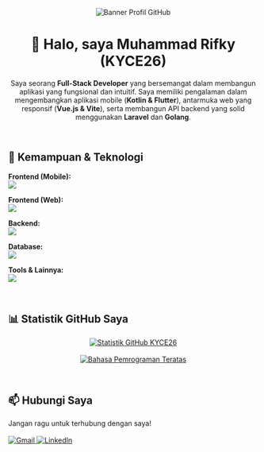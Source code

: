 <p align="center">
  <img src="https://path.to/your/banner-image.png" alt="Banner Profil GitHub" />
</p>

<h1 align="center">👋 Halo, saya Muhammad Rifky (KYCE26)</h1>

<p align="center">
  Saya seorang <strong>Full-Stack Developer</strong> yang bersemangat dalam membangun aplikasi yang fungsional dan intuitif. Saya memiliki pengalaman dalam mengembangkan aplikasi mobile (<strong>Kotlin & Flutter</strong>), antarmuka web yang responsif (<strong>Vue.js & Vite</strong>), serta membangun API backend yang solid menggunakan <strong>Laravel</strong> dan <strong>Golang</strong>.
</p>

<br>

## 🚀 Kemampuan & Teknologi

<p align="left">
  <strong>Frontend (Mobile):</strong><br>
  <a href="https://skillicons.dev">
    <img src="https://skillicons.dev/icons?i=kotlin,jetpackcompose,androidstudio,flutter,dart" />
  </a>
</p>

<p align="left">
  <strong>Frontend (Web):</strong><br>
  <a href="https://skillicons.dev">
    <img src="https://skillicons.dev/icons?i=vue,vite,js,html,css" />
  </a>
</p>

<p align="left">
  <strong>Backend:</strong><br>
  <a href="https://skillicons.dev">
    <img src="https://skillicons.dev/icons?i=php,laravel,go" />
  </a>
</p>

<p align="left">
  <strong>Database:</strong><br>
  <a href="https://skillicons.dev">
    <img src="https://skillicons.dev/icons?i=mysql,firebase" />
  </a>
</p>

<p align="left">
  <strong>Tools & Lainnya:</strong><br>
  <a href="https://skillicons.dev">
    <img src="https://skillicons.dev/icons?i=git,github,postman,vscode,figma" />
  </a>
</p>

<br>

## 📊 Statistik GitHub Saya

<p align="center">
  <a href="https://github.com/anuraghazra/github-readme-stats">
    <img align="center" src="https://github-readme-stats.vercel.app/api?username=KYCE26&show_icons=true&theme=tokyonight&hide_border=true&include_all_commits=true&count_private=true" alt="Statistik GitHub KYCE26" />
  </a>
  <br><br>
  <a href="https://github.com/anuraghazra/github-readme-stats">
    <img align="center" src="https://github-readme-stats.vercel.app/api/top-langs/?username=KYCE26&layout=compact&theme=tokyonight&hide_border=true" alt="Bahasa Pemrograman Teratas" />
  </a>
</p>

<br>

## 📫 Hubungi Saya

<p align="left">
  Jangan ragu untuk terhubung dengan saya!
  <br><br>
  <a href="mailto:your-email@example.com" target="_blank">
    <img src="https://img.shields.io/badge/Gmail-D14836?style=for-the-badge&logo=gmail&logoColor=white" alt="Gmail"/>
  </a>
  
  <a href="https://www.linkedin.com/in/your-linkedin-profile/" target="_blank">
    <img src="https://img.shields.io/badge/LinkedIn-0077B5?style=for-the-badge&logo=linkedin&logoColor=white" alt="LinkedIn"/>
  </a>
</p>